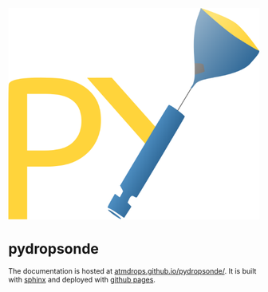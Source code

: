 
![Logo](docs/source/_static/pydropsonde_logo.svg)
# pydropsonde


The documentation is hosted at [atmdrops.github.io/pydropsonde/](https://atmdrops.github.io/pydropsonde/).
It is built with [sphinx](https://www.sphinx-doc.org/) and deployed with [github pages](https://pages.github.com/).
